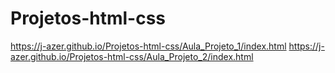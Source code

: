 # Projetos-html-css
https://j-azer.github.io/Projetos-html-css/Aula_Projeto_1/index.html
https://j-azer.github.io/Projetos-html-css/Aula_Projeto_2/index.html
